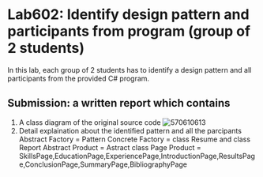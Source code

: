 ﻿# Lab602: Identify design pattern and participants from program (group of 2 students)

In this lab, each group of 2 students has to identify a design pattern and all participants 
from the provided C# program. 

## Submission: a written report which contains

1. A class diagram of the original source code
![570610613](https://scontent-hkg3-1.xx.fbcdn.net/hphotos-xaf1/v/t34.0-12/12167062_1129767783719653_1725997040_n.jpg?oh=7740e9c1e3bf1b4fce583af50daa55bc&oe=56225E27)
2. Detail explaination about the identified pattern and all the parcipants
Abstract Factory = Pattern
Concrete Factory = class Resume and class Report
Abstract Product = Astract class Page
Product = SkillsPage,EducationPage,ExperiencePage,IntroductionPage,ResultsPage,ConclusionPage,SummaryPage,BibliographyPage